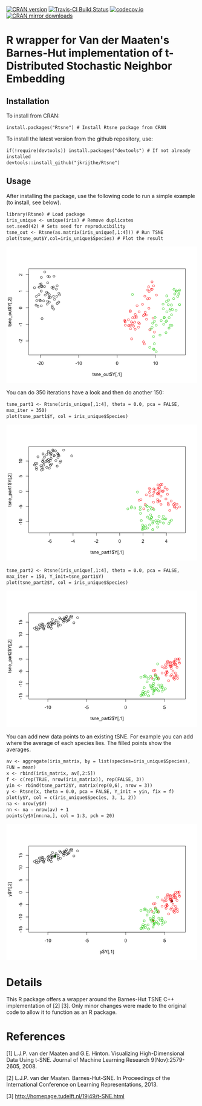<!-- README.md is generated from README.Rmd. Please edit that file -->


[![CRAN version](http://www.r-pkg.org/badges/version/Rtsne)](https://cran.r-project.org/package=Rtsne/) [![Travis-CI Build Status](https://travis-ci.org/jkrijthe/Rtsne.png?branch=master)](https://travis-ci.org/jkrijthe/Rtsne) [![codecov.io](https://codecov.io/github/jkrijthe/Rtsne/coverage.svg?branch=master)](https://codecov.io/github/jkrijthe/Rtsne?branch=master) [![CRAN mirror downloads](http://cranlogs.r-pkg.org/badges/Rtsne)](https://cran.r-project.org/package=Rtsne/)

R wrapper for Van der Maaten's Barnes-Hut implementation of t-Distributed Stochastic Neighbor Embedding
=======================================================================================================

Installation
------------

To install from CRAN:

``` {.r}
install.packages("Rtsne") # Install Rtsne package from CRAN
```

To install the latest version from the github repository, use:

``` {.r}
if(!require(devtools)) install.packages("devtools") # If not already installed
devtools::install_github("jkrijthe/Rtsne")
```

Usage
-----

After installing the package, use the following code to run a simple example (to install, see below).

``` {.r}
library(Rtsne) # Load package
iris_unique <- unique(iris) # Remove duplicates
set.seed(42) # Sets seed for reproducibility
tsne_out <- Rtsne(as.matrix(iris_unique[,1:4])) # Run TSNE
plot(tsne_out$Y,col=iris_unique$Species) # Plot the result
```

![](tools/example-1.png)

You can do 350 iterations have a look and then do another 150:

``` {.r}
tsne_part1 <- Rtsne(iris_unique[,1:4], theta = 0.0, pca = FALSE, max_iter = 350)
plot(tsne_part1$Y, col = iris_unique$Species)
```

![](tools/dynamic-1.png)

``` {.r}
tsne_part2 <- Rtsne(iris_unique[,1:4], theta = 0.0, pca = FALSE, max_iter = 150, Y_init=tsne_part1$Y)
plot(tsne_part2$Y, col = iris_unique$Species)
```

![](tools/dynamic2-1.png)

You can add new data points to an existing tSNE. For example you can add where the average of each species lies. The filled points show the averages.

``` {.r}
av <- aggregate(iris_matrix, by = list(species=iris_unique$Species), FUN = mean)
x <- rbind(iris_matrix, av[,2:5])
f <- c(rep(TRUE, nrow(iris_matrix)), rep(FALSE, 3))
yin <- rbind(tsne_part2$Y, matrix(rep(0,6), nrow = 3))
y <- Rtsne(x, theta = 0.0, pca = FALSE, Y_init = yin, fix = f)
plot(y$Y, col = c(iris_unique$Species, 3, 1, 2))
na <- nrow(y$Y)
nn <- na - nrow(av) + 1
points(y$Y[nn:na,], col = 1:3, pch = 20)
```

![](tools/project-1.png)

Details
=======

This R package offers a wrapper around the Barnes-Hut TSNE C++ implementation of [2] [3]. Only minor changes were made to the original code to allow it to function as an R package.

References
==========

[1] L.J.P. van der Maaten and G.E. Hinton. Visualizing High-Dimensional Data Using t-SNE. Journal of Machine Learning Research 9(Nov):2579-2605, 2008.

[2] L.J.P. van der Maaten. Barnes-Hut-SNE. In Proceedings of the International Conference on Learning Representations, 2013.

[3] <http://homepage.tudelft.nl/19j49/t-SNE.html>
